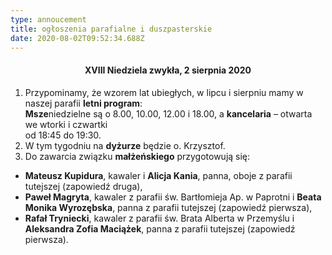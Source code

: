 ```yaml
---
type: annoucement
title: ogłoszenia parafialne i duszpasterskie
date: 2020-08-02T09:52:34.688Z
---
```

<!--StartFragment-->

<h4 style="text-align:center;">XVIII Niedziela zwykła, 2 sierpnia 2020</h3> 

1. Przypominamy, że wzorem lat ubiegłych, w lipcu i sierpniu mamy w naszej parafii **letni program**:\
   **Msze**niedzielne są o 8.00, 10.00, 12.00 i 18.00, a **kancelaria** – otwarta we wtorki i czwartki\
   od 18:45 do 19:30.
2. W tym tygodniu na **dyżurze** będzie o. Krzysztof.
3. Do zawarcia związku **małżeńskiego** przygotowują się:

* **Mateusz Kupidura**, kawaler i **Alicja Kania**, panna, oboje z parafii tutejszej (zapowiedź druga),
* **Paweł Magryta**, kawaler z parafii św. Bartłomieja Ap. w Paprotni i **Beata Monika Wyrozębska**, panna z parafii tutejszej (zapowiedź pierwsza),
* **Rafał Tryniecki**, kawaler z parafii św. Brata Alberta w Przemyślu i **Aleksandra Zofia Maciążek**, panna z parafii tutejszej (zapowiedź pierwsza).

<!--EndFragment-->